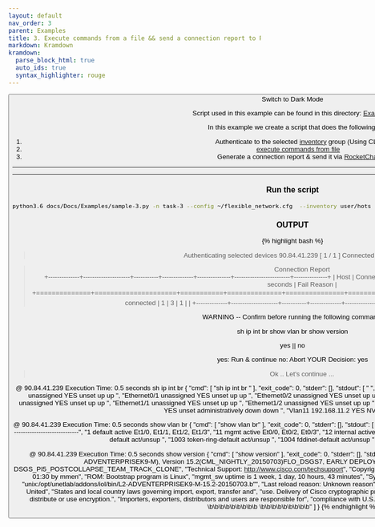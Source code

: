 ```yaml
---
layout: default
nav_order: 3
parent: Examples
title: 3. Execute commands from a file && send a connection report to RocketChat
markdown: Kramdown
kramdown:
  parse_block_html: true
  auto_ids: true
  syntax_highlighter: rouge
---
```


<button class="btn js-toggle-dark-mode">Switch to Dark Mode

<script>
const toggleDarkMode = document.querySelector('.js-toggle-dark-mode');

jtd.addEvent(toggleDarkMode, 'click', function(){
  if (jtd.getTheme() === 'dark') {
    jtd.setTheme('light');
    toggleDarkMode.textContent = 'Switch to Dark Mode';
  } else {
    jtd.setTheme('dark');
    toggleDarkMode.textContent = 'Switch to Light Mode';
  }
});
</script>


Script used in this example can be found in this directory: [Examples](https://github.com/eslam-gomaa/Flexible-Network/tree/develop/docs/Docs/Examples)

In this example we create a script that does the following:
1. Authenticate to the selected [inventory](https://eslam-gomaa.github.io/Flexible-Network/inventory) group (Using CLI)
2. [execute commands from file](https://eslam-gomaa.github.io/Flexible-Network/terminal_class_methods#execute_from_file)
3. Generate a connection report & send it via [RocketChat](https://eslam-gomaa.github.io/Flexible-Network/Docs/Integrations/rocketchat/)


---

<link rel="stylesheet" href="{{ site.baseurl }}/css/custom.css">

<script src="https://gist.github.com/eslam-gomaa/889ee9ec1e4789afce718339d9493f5b.js"></script>

---

### Run the script

```bash
python3.6 docs/Docs/Examples/sample-3.py -n task-3 --config ~/flexible_network.cfg  --inventory user/hots  --authenticate-group works --user orange --password cisco
```

### OUTPUT


{% highlight bash %}
> Authenticating selected devices
   90.84.41.239  [ 1 / 1 ]          Connected [ 1 ]     Failed [ 0 ]    

> Connection Report   
+--------------+---------------------+-----------+--------------+---------------+-------------------------+---------------+
| Host         | Connection Status   | Comment   |   N of tries |   Max Retries |   Time tring in seconds | Fail Reason   |
+==============+=====================+===========+==============+===============+=========================+===============+
| 90.84.41.239 | 🟢                  | connected |            1 |             3 |                       1 |               |
+--------------+---------------------+-----------+--------------+---------------+-------------------------+---------------+


WARNING -- Confirm before running the following command: 

sh ip int br 
show vlan br
show version

yes || no 

yes: Run & continue
no:  Abort
YOUR Decision: yes
> Ok .. Let's continue ...


@ 90.84.41.239
Execution Time: 0.5 seconds
sh ip int br 
{
    "cmd": [
        "sh ip int br "
    ],
    "exit_code": 0,
    "stderr": [],
    "stdout": [
        " ",
        "Interface              IP-Address      OK? Method Status                Protocol",
        "Ethernet0/0            unassigned      YES unset  up                    up      ",
        "Ethernet0/1            unassigned      YES unset  up                    up      ",
        "Ethernet0/2            unassigned      YES unset  up                    up      ",
        "Ethernet0/3            unassigned      YES unset  up                    up      ",
        "Ethernet1/0            unassigned      YES unset  up                    up      ",
        "Ethernet1/1            unassigned      YES unset  up                    up      ",
        "Ethernet1/2            unassigned      YES unset  up                    up      ",
        "Ethernet1/3            unassigned      YES unset  up                    up      ",
        "Vlan1                  unassigned      YES unset  administratively down down    ",
        "Vlan11                 192.168.11.2    YES NVRAM  up                    up      "
    ]
}


@ 90.84.41.239
Execution Time: 0.5 seconds
show vlan br
{
    "cmd": [
        "show vlan br"
    ],
    "exit_code": 0,
    "stderr": [],
    "stdout": [
        "VLAN Name                             Status    Ports",
        "---- -------------------------------- --------- -------------------------------",
        "1    default                          active    Et1/0, Et1/1, Et1/2, Et1/3",
        "11   mgmt                             active    Et0/0, Et0/2, Et0/3",
        "12   internal                         active    ",
        "13   testing                          active    ",
        "123  testing123 TYPO2                 active    ",
        "1002 fddi-default                     act/unsup ",
        "1003 token-ring-default               act/unsup ",
        "1004 fddinet-default                  act/unsup ",
        "1005 trnet-default                    act/unsup "
    ]
}


@ 90.84.41.239
Execution Time: 0.5 seconds
show version
{
    "cmd": [
        "show version"
    ],
    "exit_code": 0,
    "stderr": [],
    "stdout": [
        "Cisco IOS Software, Linux Software (I86BI_LINUXL2-ADVENTERPRISEK9-M), Version 15.2(CML_NIGHTLY_20150703)FLO_DSGS7, EARLY DEPLOYMENT DEVELOPMENT BUILD, synced to  DSGS_PI5_POSTCOLLAPSE_TEAM_TRACK_CLONE",
        "Technical Support: http://www.cisco.com/techsupport",
        "Copyright (c) 1986-2015 by Cisco Systems, Inc.",
        "Compiled Sat 04-Jul-15 01:30 by mmen",
        "ROM: Bootstrap program is Linux",
        "mgmt_sw uptime is 1 week, 1 day, 10 hours, 43 minutes",
        "System returned to ROM by reload at 0",
        "System image file is \"unix:/opt/unetlab/addons/iol/bin/L2-ADVENTERPRISEK9-M-15.2-20150703.b\"",
        "Last reload reason: Unknown reason",
        "This product contains cryptographic features and is subject to United",
        "States and local country laws governing import, export, transfer and",
        "use. Delivery of Cisco cryptographic products does not imply",
        "third-party authority to import, export, distribute or use encryption.",
        "Importers, exporters, distributors and users are responsible for",
        "compliance with U.S. and local country laws. By using this product you",
        " --More-- \b\b\b\b\b\b\b\b\b        \b\b\b\b\b\b\b\b\b"
    ]
}
{% endhighlight %}


